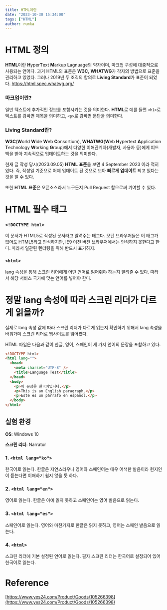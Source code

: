 ```yaml
---
title: HTML이란
date: "2023-10-30 15:34:00"
tags: ["HTML"]
author: rumka
---
```


# HTML 정의

**HTML**이란 **H**yper**T**ext **M**arkup **L**agnuage의 약자이며, 마크업 구성에 대중적으로 사용되는 언어다.
과거 HTML의 표준은 **W3C,** **WHATWG**가 각자의 방법으로 표준을 관리하고 있었다.
그러나 2019년 두 조직의 합의로 **Living Standard**가 표준이 되었다.
https://html.spec.whatwg.org/

### 마크업이란?

일반 텍스트에 추가적인 정보를 포함시키는 것을 의미한다.
**HTML**로 예를 들면 `<h1>`로 텍스트를 감싸면 제목을 의미하고, `<p>`로 감싸면 문단을 의미한다.

### Living Standard란?

**W3C**(**W**orld **W**ide **W**eb **C**onsortium), **WHATWG**(**W**eb **H**ypertext **A**pplication **T**echnology **W**orking **G**roup)에서 다양한 이해관계자(개발자, 사용자 등)에게 피드백을 받아 지속적으로 업데이트하는 것을 의미한다.

현재 글 작성 당시(2023.09.05) **HTML** **표준**을 보면 4 September 2023 이라 적혀있다.
즉, 작성일 기준으로 어제 업데이트 된 것으로 보아 **빠르게 업데이트** 되고 있다는 것을 알 수 있다.

또한 **HTML** **표준**은 오픈소스라서 누구든지 Pull Request 함으로써 기여할 수 있다.

# HTML 필수 태그

### `<!DOCTYPE html>`

이 문서가 HTML5로 작성된 문서라고 알려주는 태그다.
모던 브라우저들은 이 태그가 없어도 HTML5라고 인식하지만, IE9 이전 버전 브라우저에서는 인식하지 못한다고 한다. 따라서 일관된 렌더링을 위해 반드시 표기하자.

### `<html>`

lang 속성을 통해 스크린 리더에게 어떤 언어로 읽어줘야 하는지 알려줄 수 있다.
따라서 해당 서비스 국가에 맞는 언어를 넣어야 한다.

# 정말 lang 속성에 따라 스크린 리더가 다르게 읽을까?

실제로 lang 속성 값에 따라 스크린 리더가 다르게 읽는지 확인하기 위해서 lang 속성을 바꿔가며 스크린 리더로 웹사이트를 읽어봤다.

HTML 파일은 다음과 같이 한글, 영어, 스페인어 세 가지 언어의 문장을 포함하고 있다.

```html
<!DOCTYPE html>
<html lang="">
  <head>
    <meta charset="UTF-8" />
    <title>Language Test</title>
  </head>
  <body>
    <p>이 문장은 한국어입니다.</p>
    <p>This is an English paragraph.</p>
    <p>Este es un párrafo en español.</p>
  </body>
</html>
```

## 실험 환경

**OS**: Windows 10

**스크린 리더**: Narrator

### 1. `<html lang="ko">`

한국어로 읽는다. 한글은 자연스러우나 영어와 스페인어는 매우 어색한 발음이라 현지인이 듣는다면 이해하기 쉽지 않을 듯 하다.

### 2. `<html lang="en">`

영어로 읽는다. 한글은 아예 읽지 못하고 스페인어는 영어 발음으로 읽는다.

### 3. `<html lang="es">`

스페인어로 읽는다. 영어와 마찬가지로 한글은 읽지 못하고, 영어는 스페인 발음으로 읽는다.

### 4. `<html>`

스크린 리더에 기본 설정된 언어로 읽는다. 필자 스크린 리더는 한국어로 설정되어 있어 한국어로 읽는다.

# Reference

[https://www.yes24.com/Product/Goods/105266398](https://www.yes24.com/Product/Goods/105266398)
